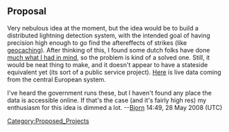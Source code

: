 ## Proposal

Very nebulous idea at the moment, but the idea would be to build a
distributed lightning detection system, with the intended goal of having
precision high enough to go find the aftereffects of strikes (like
[geocaching](http://en.wikipedia.org/wiki/Geocaching)). After thinking
of this, I found some dutch folks have done [much what I had in
mind](http://members.home.nl/fkooiman/lightning/), so the problem is
kind of a solved one. Still, it would be neat thing to make, and it
doesn't appear to have a stateside equivalent yet (its sort of a public
service project). [Here](http://www.blitzortung.org/) is live data
coming from the central European system.

I've heard the government runs these, but I haven't found any place the
data is accessible online. If that's the case (and it's fairly high res)
my enthusiasm for this idea is dimmed a lot.
--[Bjorn](User:Bjorn "wikilink") 14:49, 28 May 2008 (UTC)

[Category:Proposed_Projects](Category:Proposed_Projects "wikilink")